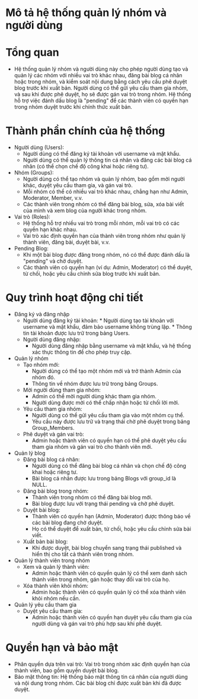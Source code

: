 # Mô tả hệ thống quản lý nhóm và người dùng
# Tổng quan
  * Hệ thống quản lý nhóm và người dùng này cho phép người dùng tạo và quản lý các nhóm với nhiều vai trò khác nhau, đăng bài blog cá nhân hoặc trong nhóm, và kiểm soát nội dung bằng cách yêu cầu phê duyệt blog trước khi xuất bản. Người dùng có thể gửi yêu cầu tham gia nhóm, và sau khi được phê duyệt, họ sẽ được gán vai trò trong nhóm. Hệ thống hỗ trợ việc đánh dấu blog là "pending" để các thành viên có quyền hạn trong nhóm duyệt trước khi chính thức xuất bản.
# Thành phần chính của hệ thống
* Người dùng (Users):
    * Người dùng có thể đăng ký tài khoản với username và mật khẩu.
    * Người dùng có thể quản lý thông tin cá nhân và đăng các bài blog cá nhân (có thể chọn chế độ công khai hoặc riêng tư).
* Nhóm (Groups):
    *	Người dùng có thể tạo nhóm và quản lý nhóm, bao gồm mời người khác, duyệt yêu cầu tham gia, và gán vai trò.
    *	Mỗi nhóm có thể có nhiều vai trò khác nhau, chẳng hạn như Admin, Moderator, Member, v.v.
    *	Các thành viên trong nhóm có thể đăng bài blog, sửa, xóa bài viết của mình và xem blog của người khác trong nhóm.
* Vai trò (Roles):
    *	Hệ thống hỗ trợ nhiều vai trò trong mỗi nhóm, mỗi vai trò có các quyền hạn khác nhau.
    *	Vai trò xác định quyền hạn của thành viên trong nhóm như quản lý thành viên, đăng bài, duyệt bài, v.v.
* Pending Blog:
    *	Khi một bài blog được đăng trong nhóm, nó có thể được đánh dấu là "pending" và chờ duyệt.
    *	Các thành viên có quyền hạn (ví dụ: Admin, Moderator) có thể duyệt, từ chối, hoặc yêu cầu chỉnh sửa blog trước khi xuất bản.
# Quy trình hoạt động chi tiết
* Đăng ký và đăng nhập
    *	Người dùng đăng ký tài khoản:
      *	Người dùng tạo tài khoản với username và mật khẩu, đảm bảo username không trùng lặp.
      *	Thông tin tài khoản được lưu trữ trong bảng Users.
    * Người dùng đăng nhập:
      *	Người dùng đăng nhập bằng username và mật khẩu, và hệ thống xác thực thông tin để cho phép truy cập.
* Quản lý nhóm
    *	Tạo nhóm mới:
        * Người dùng có thể tạo một nhóm mới và trở thành Admin của nhóm đó.
        *	Thông tin về nhóm được lưu trữ trong bảng Groups.
    *	Mời người dùng tham gia nhóm:
        * 	Admin có thể mời người dùng khác tham gia nhóm.
        *	Người dùng được mời có thể chấp nhận hoặc từ chối lời mời.
    * Yêu cầu tham gia nhóm:
        *	Người dùng có thể gửi yêu cầu tham gia vào một nhóm cụ thể.
        *	Yêu cầu này được lưu trữ và trạng thái chờ phê duyệt trong bảng Group_Members.
    *	Phê duyệt và gán vai trò:
        *	Admin hoặc thành viên có quyền hạn có thể phê duyệt yêu cầu tham gia nhóm và gán vai trò cho thành viên mới.
* Quản lý blog
    *	Đăng bài blog cá nhân:
        *	Người dùng có thể đăng bài blog cá nhân và chọn chế độ công khai hoặc riêng tư.
        *	Bài blog cá nhân được lưu trong bảng Blogs với group_id là NULL.
    *	Đăng bài blog trong nhóm:
        *	Thành viên trong nhóm có thể đăng bài blog mới.
        *	Bài blog được lưu với trạng thái pending và chờ phê duyệt.
    *	Duyệt bài blog:
        *	Thành viên có quyền hạn (Admin, Moderator) được thông báo về các bài blog đang chờ duyệt.
        *	Họ có thể duyệt để xuất bản, từ chối, hoặc yêu cầu chỉnh sửa bài viết.
    *	Xuất bản bài blog:
        *	Khi được duyệt, bài blog chuyển sang trạng thái published và hiển thị cho tất cả thành viên trong nhóm.
* Quản lý thành viên trong nhóm
    *	Xem và quản lý thành viên:
        *	Admin hoặc thành viên có quyền quản lý có thể xem danh sách thành viên trong nhóm, gán hoặc thay đổi vai trò của họ.
    *	Xóa thành viên khỏi nhóm:
        *	Admin hoặc thành viên có quyền quản lý có thể xóa thành viên khỏi nhóm nếu cần.
* Quản lý yêu cầu tham gia
    *	Duyệt yêu cầu tham gia:
        *	Admin hoặc thành viên có quyền hạn duyệt yêu cầu tham gia của người dùng và gán vai trò phù hợp sau khi phê duyệt.
# Quyền hạn và bảo mật
* Phân quyền dựa trên vai trò: Vai trò trong nhóm xác định quyền hạn của thành viên, bao gồm quyền duyệt bài blog.
* Bảo mật thông tin: Hệ thống bảo mật thông tin cá nhân của người dùng và nội dung trong nhóm. Các bài blog chỉ được xuất bản khi đã được duyệt.

